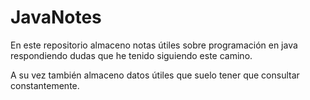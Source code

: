 # JavaNotes

En este repositorio almaceno notas útiles sobre programación en java respondiendo dudas que he tenido siguiendo este camino.

A su vez también almaceno datos útiles que suelo tener que consultar constantemente.